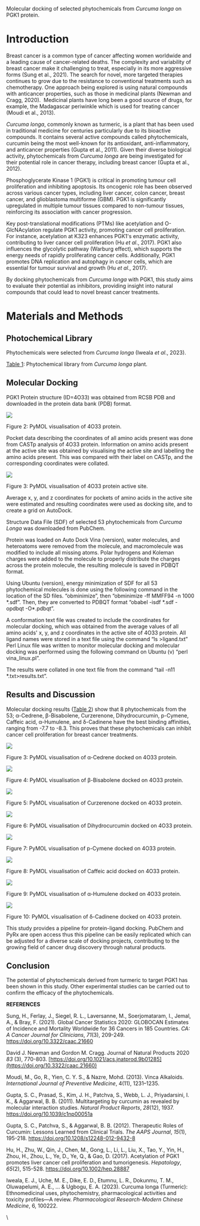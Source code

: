 <!--StartFragment-->

Molecular docking of selected phytochemicals from _Curcuma longa_ on PGK1 protein.


# **Introduction**

Breast cancer is a common type of cancer affecting women worldwide and a leading cause of cancer-related deaths. The complexity and variability of breast cancer make it challenging to treat, especially in its more aggressive forms (Sung et al., 2021). The search for novel, more targeted therapies continues to grow due to the resistance to conventional treatments such as chemotherapy. One approach being explored is using natural compounds with anticancer properties, such as those in medicinal plants (Newman and Cragg, 2020).  Medicinal plants have long been a good source of drugs, for example, the Madagascar periwinkle which is used for treating cancer (Moudi et al., 2013). 

_Curcuma longa_, commonly known as turmeric, is a plant that has been used in traditional medicine for centuries particularly due to its bioactive compounds. It contains several active compounds called phytochemicals, curcumin being the most well-known for its antioxidant, anti-inflammatory, and anticancer properties (Gupta et al., 2011). Given their diverse biological activity, phytochemicals from _Curcuma longa_ are being investigated for their potential role in cancer therapy, including breast cancer (Gupta et al., 2012).

Phosphoglycerate Kinase 1 (PGK1) is critical in promoting tumour cell proliferation and inhibiting apoptosis. Its oncogenic role has been observed across various cancer types, including liver cancer, colon cancer, breast cancer, and glioblastoma multiforme (GBM). PGK1 is significantly upregulated in multiple tumour tissues compared to non-tumour tissues, reinforcing its association with cancer progression.

Key post-translational modifications (PTMs) like acetylation and O-GlcNAcylation regulate PGK1 activity, promoting cancer cell proliferation. For instance, acetylation at K323 enhances PGK1's enzymatic activity, contributing to liver cancer cell proliferation (Hu _et al_., 2017). PGK1 also influences the glycolytic pathway (Warburg effect), which supports the energy needs of rapidly proliferating cancer cells. Additionally, PGK1 promotes DNA replication and autophagy in cancer cells, which are essential for tumour survival and growth (Hu _et al_., 2017).

By docking phytochemicals from _Curcuma longa_ with PGK1, this study aims to evaluate their potential as inhibitors, providing insight into natural compounds that could lead to novel breast cancer treatments.


# **Materials and Methods**

## **Photochemical Library**

Phytochemicals were selected from _Curcuma longa_ (Iweala _et al_., 2023).

[Table 1](https://docs.google.com/document/d/1jWwa-9Eem9Mi3mbPwAvRumgTOEHXgQcI/edit?usp=sharing\&ouid=115010163280656693773\&rtpof=true\&sd=true): Phytochemical library from _Curcuma longa_ plant.


## **Molecular Docking**

PGK1 Protein structure (ID=4O33) was obtained from RCSB PDB and downloaded in the protein data bank (PDB) format.

![](https://lh7-rt.googleusercontent.com/docsz/AD_4nXcyaCYTdxuGYZrw0ksoa5dhKsYlke40jF__vWykHg-4zpXhjxMf2LTzaMQnAf64XFXDN845cJPrDEQHXNtV1GmsNFBMMbP0ApWK7jtqaNmlIpg-4P1JpQbQdnVfVeEdk6u154jDWQPpkJIJNsa1l4-TZUDs?key=ujy-ct2QySwOFKzXvUyudg)

Figure 2: PyMOL visualisation of 4O33 protein.

Pocket data describing the coordinates of all amino acids present was done from CASTp analysis of 4O33 protein. Information on amino acids present at the active site was obtained by visualising the active site and labelling the amino acids present. This was compared with their label on CASTp, and the corresponding coordinates were collated.

![](https://lh7-rt.googleusercontent.com/docsz/AD_4nXdYBiJsv7YEJv8D286mmaEQBBsSomAt93QBpgJEFWV-pRVvmkINl9PJxZyvzALOSQEqJ_4z1Uo4Oz2HKc2pb71FRn0zeQzzxY87py5Vszwooz-9VgK9Drv5GPdhogOppEJ-E_o0wx9itk2F7h1IhTg55K2i?key=ujy-ct2QySwOFKzXvUyudg)

Figure 3: PyMOL visualisation of 4O33 protein active site.

Average x, y, and z coordinates for pockets of amino acids in the active site were estimated and resulting coordinates were used as docking site, and to create a grid on AutoDock.

Structure Data File (SDF) of selected 53 phytochemicals from _Curcuma Longa_ was downloaded from PubChem.

Protein was loaded on Auto Dock Vina (version), water molecules, and heteroatoms were removed from the molecule, and macromolecule was modified to include all missing atoms. Polar hydrogens and Koleman charges were added to the molecule to properly distribute the charges across the protein molecule, the resulting molecule is saved in PDBQT format.

Using Ubuntu (version), energy minimization of SDF for all 53 phytochemical molecules is done using the following command in the location of the SD files. “obminimize”, then “obminimize -ff MMFF94 -n 1000 \*.sdf”. Then, they are converted to PDBQT format “obabel -isdf \*.sdf -opdbqt -O\*.pdbqt”.

A conformation text file was created to include the coordinates for molecular docking, which was obtained from the average values of all amino acids' x, y, and z coordinates in the active site of 4O33 protein. All ligand names were stored in a text file using the command “ls >ligand.txt” Perl Linux file was written to monitor molecular docking and molecular docking was performed using the following command on Ubuntu (v) “perl vina\_linux.pl”.

The results were collated in one text file from the command “tail -n11 \*.txt>results.txt”.


## **Results and Discussion**

Molecular docking results ([Table 2](https://docs.google.com/document/d/1wObgHVwe4-CQ5ly6EMqNriwnn3qRdHv6/edit?usp=sharing\&ouid=115010163280656693773\&rtpof=true\&sd=true)) show that 8 phytochemicals from the 53; α-Cedrene, β-Bisabolene, Curzerenone, Dihydrocurcumin, p-Cymene, Caffeic acid, α-Humulene, and δ-Cadinene have the best binding affinities, ranging from -7.7 to -8.3. This proves that these phytochemicals can inhibit cancer cell proliferation for breast cancer treatments.

![](https://lh7-rt.googleusercontent.com/docsz/AD_4nXe6SufWZ7xAaSawS5_5aKg41aa91i2PL90i0l_UW4-8ynYfmX8dkRkTu1s8s5PUllobKaeuFsOTBsKFiaJr88jgpKl-ASnv4FZTCWwho1DXK8Q62lBSl--2WbrxAbyjUQ7RvA_1CjRoPsUxOmAsVbAJAX7E?key=ujy-ct2QySwOFKzXvUyudg)

Figure 3: PyMOL visualisation of α-Cedrene docked on 4O33 protein.

![](https://lh7-rt.googleusercontent.com/docsz/AD_4nXf5vvOs0uxfOAmxv1LYNbubJTl1K0UzkstgoL7eTvYd-wg6sxC1ddaF7dHlh7vzu0IvoJ9SfgGwHbiAOD0cgKJ_mRTKXWcDcLFOO7F0kqOJqVMl6K_4Gjxs2wE4hoblIwhDLVDgirndHZFXVdJG-Ig7re0M?key=ujy-ct2QySwOFKzXvUyudg)

Figure 4: PyMOL visualisation of β-Bisabolene docked on 4O33 protein.

![](https://lh7-rt.googleusercontent.com/docsz/AD_4nXeV6_xvKVZQ0PprTc8JlkF0N61Q1KnKkxTGlDD-lwtaJ6j2kGGXpFFlHbS3zpU-Fi7WS42S_2Kf8inr-ZJRu28dkhjV_2uuJNZlN2Jzfcr84o9hn_f9phfvZtsRGDAqGSTbJY0Fb1RUpdY4KrAip3PBAeOH?key=ujy-ct2QySwOFKzXvUyudg)

Figure 5: PyMOL visualisation of Curzerenone docked on 4O33 protein.

![](https://lh7-rt.googleusercontent.com/docsz/AD_4nXd-ih7aLXSsXuVApPM6clWKy7yie8Dvpxc-AiMePoHIHr7vw9LLthEzjbTmA1Pc2EDiJUFdJ1_mWKN59tVKS7PPe0J-7y_ZYensByddYzTTadfdzMm8Xkv5RA3DRuYXUrDVsQWQ_SOPAxlIxS8Dtt3AnlwK?key=ujy-ct2QySwOFKzXvUyudg)

Figure 6: PyMOL visualisation of Dihydrocurcumin docked on 4O33 protein.

![](https://lh7-rt.googleusercontent.com/docsz/AD_4nXeRW3DtGkxyjP-gRwDqpjhLAc1f9YXtmfG9Y4YDAaNaJ-z9V6Gv-9w9B2xJQI6_6dRJUHyunHIECNXxRgkIn4K6OMqAr9pI9fW_4VIhL3wapFVVTZnrX4_6R8FOia0e3zjXfuDtGyKqIQzveUl1p79HTdYW?key=ujy-ct2QySwOFKzXvUyudg)

Figure 7: PyMOL visualisation of p-Cymene docked on 4O33 protein.

![](https://lh7-rt.googleusercontent.com/docsz/AD_4nXcu0wkkCzPtf-glEU8CTa1WbWAvaSvZgflgkxLnPZ0bl8pLbGAWEVtsJ6wF2WHQx40k-4Vn4SwGIZ6fBrtT8DDa2Nnm_JNnWA56yng8YEF3ryoTqC49UD0IgMkUq1I2og3gbZcBwG1vLqQxfqC556Zc4KCZ?key=ujy-ct2QySwOFKzXvUyudg)

Figure 8: PyMOL visualisation of Caffeic acid docked on 4O33 protein.

![](https://lh7-rt.googleusercontent.com/docsz/AD_4nXeOSYGSSRztbKbB-CeaAzlMaxOCUnmlNxxnaZnTSoTbt8Jp1mv17qdFhTERlr5YeEkmrjDbpidRP9zu-gKdmMN4qNOgCUIkZRAlU-HyPflGjo78u-IatyFaBvAGug60Cot3jSiEMM-dlHtPjEYA5l0LafWx?key=ujy-ct2QySwOFKzXvUyudg)

Figure 9: PyMOL visualisation of α-Humulene docked on 4O33 protein.

![](https://lh7-rt.googleusercontent.com/docsz/AD_4nXeyfZoOBv2kPjToaDCasvm50IFoa0iooObMFWaOIykQZrYCHnngXKasz8pdAdt4TK4GQb4SeGojaZ8x1kly7Eq9ICSCCqrzQJDSAwUXGVhvsTKjWMXuHfjkQQ3hu28GYjooUI8JC6zKSUxlxz2B5YhOloxx?key=ujy-ct2QySwOFKzXvUyudg)

Figure 10: PyMOL visualisation of δ-Cadinene docked on 4O33 protein.

This study provides a pipeline for protein-ligand docking. PubChem and PyRx are open access thus this pipeline can be easily replicated which can be adjusted for a diverse scale of docking projects, contributing to the growing field of cancer drug discovery through natural products.


## **Conclusion**

The potential of phytochemicals derived from turmeric to target PGK1 has been shown in this study. Other experimental studies can be carried out to confirm the efficacy of the phytochemicals.

**REFERENCES**

Sung, H., Ferlay, J., Siegel, R. L., Laversanne, M., Soerjomataram, I., Jemal, A., & Bray, F. (2021). Global Cancer Statistics 2020: GLOBOCAN Estimates of Incidence and Mortality Worldwide for 36 Cancers in 185 Countries. _CA: A Cancer Journal for Clinicians_, _71_(3), 209-249. <https://doi.org/10.3322/caac.21660>

David J. Newman and Gordon M. Cragg. Journal of Natural Products 2020 _83_ (3), 770-803. [https://doi.org/10.1021/acs.jnatprod.9b01285](https://doi.org/10.3322/caac.21660)

Moudi, M., Go, R., Yien, C. Y. S., & Nazre, Mohd. (2013). Vinca Alkaloids. _International Journal of Preventive Medicine_, 4(11), 1231–1235.

Gupta, S. C., Prasad, S., Kim, J. H., Patchva, S., Webb, L. J., Priyadarsini, I. K., & Aggarwal, B. B. (2011). Multitargeting by curcumin as revealed by molecular interaction studies. _Natural Product Reports_, _28_(12), 1937. <https://doi.org/10.1039/c1np00051a>

Gupta, S. C., Patchva, S., & Aggarwal, B. B. (2012). Therapeutic Roles of Curcumin: Lessons Learned from Clinical Trials. _The AAPS Journal_, _15_(1), 195-218. <https://doi.org/10.1208/s12248-012-9432-8>

Hu, H., Zhu, W., Qin, J., Chen, M., Gong, L., Li, L., Liu, X., Tao, Y., Yin, H., Zhou, H., Zhou, L., Ye, D., Ye, Q., & Gao, D. (2017). Acetylation of PGK1 promotes liver cancer cell proliferation and tumorigenesis. _Hepatology_, _65_(2), 515-528. <https://doi.org/10.1002/hep.28887> 

Iweala, E. J., Uche, M. E., Dike, E. D., Etumnu, L. R., Dokunmu, T. M., Oluwapelumi, A. E., ... & Ugbogu, E. A. (2023). Curcuma longa (Turmeric): Ethnomedicinal uses, phytochemistry, pharmacological activities and toxicity profiles—A review. _Pharmacological Research-Modern Chinese Medicine_, 6, 100222.

\


<!--EndFragment-->
